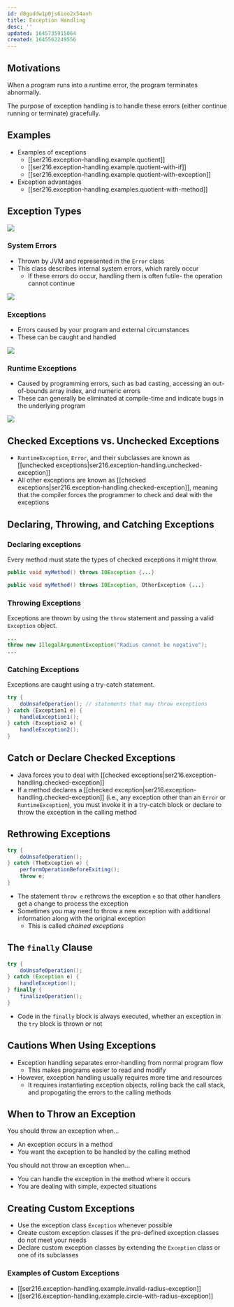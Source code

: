 ```yaml
---
id: d8guddw1p0js6ioo2x54avh
title: Exception Handling
desc: ''
updated: 1645735915064
created: 1645562249556
---
```


## Motivations

When a program runs into a runtime error, the program terminates abnormally.

The purpose of exception handling is to handle these errors (either continue running or terminate) gracefully.

## Examples

- Examples of exceptions
    - [[ser216.exception-handling.example.quotient]]
    - [[ser216.exception-handling.example.quotient-with-if]]
    - [[ser216.exception-handling.example.quotient-with-exception]]
- Exception advantages
    - [[ser216.exception-handling.examples.quotient-with-method]]

## Exception Types

![](/assets/images/2022-02-22-13-54-59.png)

### System Errors

- Thrown by JVM and represented in the `Error` class
- This class describes internal system errors, which rarely occur
    - If these errors do occur, handling them is often futile- the operation cannot continue
  
![](/assets/images/2022-02-22-13-57-31.png)

### Exceptions

- Errors caused by your program and external circumstances
- These can be caught and handled

![](/assets/images/2022-02-22-13-58-28.png)

### Runtime Exceptions

- Caused by programming errors, such as bad casting, accessing an out-of-bounds array index, and numeric errors
- These can generally be eliminated at compile-time and indicate bugs in the underlying program

![](/assets/images/2022-02-22-13-59-37.png)

## Checked Exceptions vs. Unchecked Exceptions

- `RuntimeException`, `Error`, and their subclasses are known as [[unchecked exceptions|ser216.exception-handling.unchecked-exception]]
- All other exceptions are known as [[checked exceptions|ser216.exception-handling.checked-exception]], meaning that the compiler forces the programmer to check and deal with the exceptions

## Declaring, Throwing, and Catching Exceptions

### Declaring exceptions

Every method must state the types of checked exceptions it might throw.

```java
public void myMethod() throws IOException {...}

public void myMethod() throws IOException, OtherException {...}
```

### Throwing Exceptions

Exceptions are thrown by using the `throw` statement and passing a valid `Exception` object.

```java
...
throw new IllegalArgumentException("Radius cannot be negative");
...
```

### Catching Exceptions

Exceptions are caught using a try-catch statement.

```java
try {
    doUnsafeOperation(); // statements that may throw exceptions
} catch (Exception1 e) {
    handleException1();
} catch (Exception2 e) {
    handleException2();
}
```

## Catch or Declare Checked Exceptions

- Java forces you to deal with [[checked exceptions|ser216.exception-handling.checked-exception]]
- If a method declares a [[checked exception|ser216.exception-handling.checked-exception]] (i.e., any exception other than an `Error` or `RuntimeException`), you must invoke it in a try-catch block or declare to throw the exception in the calling method

## Rethrowing Exceptions

```java
try {
    doUnsafeOperation();
} catch (TheException e) {
    performOperationBeforeExiting();
    throw e;
}
```

- The statement `throw e` rethrows the exception `e` so that other handlers get a change to process the exception
- Sometimes you may need to throw a new exception with additional information along with the original exception
    - This is called *chained exceptions*

## The `finally` Clause

```java
try {
    doUnsafeOperation();
} catch (Exception e) {
    handleException();
} finally {
    finalizeOperation();
}
```

- Code in the `finally` block is always executed, whether an exception in the `try` block is thrown or not

## Cautions When Using Exceptions

- Exception handling separates error-handling from normal program flow
    - This makes programs easier to read and modify
- However, exception handling usually requires more time and resources
    - It requires instantiating exception objects, rolling back the call stack, and propogating the errors to the calling methods

## When to Throw an Exception

You should throw an exception when...

- An exception occurs in a method
- You want the exception to be handled by the calling method

You should not throw an exception when...

- You can handle the exception in the method where it occurs
- You are dealing with simple, expected situations

## Creating Custom Exceptions

- Use the exception class `Exception` whenever possible
- Create custom exception classes if the pre-defined exception classes do not meet your needs
- Declare custom exception classes by extending the `Exception` class or one of its subclasses

### Examples of Custom Exceptions

- [[ser216.exception-handling.example.invalid-radius-exception]]
- [[ser216.exception-handling.example.circle-with-radius-exception]]